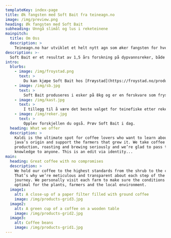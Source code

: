 ```yaml
---
templateKey: index-page
title: Øk fangsten med Soft Bait fra teineagn.no
image: /img/preview.png
heading: Øk fangsten med Soft Bait
subheading: Unngå slimål og lus i reketeinene
mainpitch:
  title: Om Oss
  description: >
    Teineagn.no har utviklet et helt nytt agn som øker fangsten for hver teine. Vårt første produkt heter Soft Bait, et mykt agn som fungerer utmerket til teinefiske etter reker, hummer og sjøkreps. Bruker du Soft Bait slipper du også lus og slimål i teina.
description: >-
  Soft Bait er et resultat av 1,5 års forskning på dypvannsreker, både i kontrollerte forhold på land og i fiske. Vi har testet utallige ingredienser og studert rekenes oppførsel når de får kontakt med agnet. Agnet har også blitt testet grundig i fiske mot andre typer agn som pellets og sild. I hver eneste test vi har gjennomført kommer Soft Bait ut som den klare vinneren.
intro:
  blurbs:
    - image: /img/froystad.png
      text: >
        Du kan kjøpe Soft Bait hos [Frøystad](https://froystad.no/products/soft-bait-teineagn-8-kg) som sender over hele landet. Utsendelse skjer hver mandag og tirsdag.
    - image: /img/sb.jpg
      text: >
        Soft Bait produseres i esker på 8kg og er en ferskvare som fryses etter produksjon for å bevare holdbarheten.
    - image: /img/kast.jpg
      text: >
        I tillegg til å være det beste valget for teinefiske etter reker kan du også bruke Soft Bait når du fisker hummer og sjøkreps.
    - image: /img/reker.jpg
      text: >
        Opplev forskjellen du også. Prøv Soft Bait i dag.
  heading: What we offer
  description: >
    Kaldi is the ultimate spot for coffee lovers who want to learn about their
    java’s origin and support the farmers that grew it. We take coffee
    production, roasting and brewing seriously and we’re glad to pass that
    knowledge to anyone. This is an edit via identity...
main:
  heading: Great coffee with no compromises
  description: >
    We hold our coffee to the highest standards from the shrub to the cup.
    That’s why we’re meticulous and transparent about each step of the coffee’s
    journey. We personally visit each farm to make sure the conditions are
    optimal for the plants, farmers and the local environment.
  image1:
    alt: A close-up of a paper filter filled with ground coffee
    image: /img/products-grid3.jpg
  image2:
    alt: A green cup of a coffee on a wooden table
    image: /img/products-grid2.jpg
  image3:
    alt: Coffee beans
    image: /img/products-grid1.jpg
---
```


